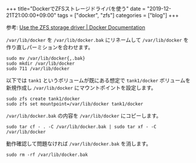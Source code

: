 +++
title="DockerでZFSストレージドライバを使う"
date = "2019-12-21T21:00:00+09:00"
tags = ["docker", "zfs"]
categories = ["blog"]
+++


参考: [Use the ZFS storage driver | Docker Documentation](https://docs.docker.com/storage/storagedriver/zfs-driver/)

`/var/lib/docker` を `/var/lib/docker.bak` にリネームして `/var/lib/docker` を作り直しパーミションを合わせます。

```console
sudo mv /var/lib/docker{,.bak}
sudo mkdir /var/lib/docker
sudo 711 /var/lib/docker
```

以下では `tank1` というボリュームが既にある想定で `tank1/docker` ボリュームを新規作成し `/var/lib/docker` にマウントポイントを設定します。

```console
sudo zfs create tank1/docker
sudo zfs set mountpoint=/var/lib/docker tank1/docker
```

`/var/lib/docker.bak` の内容を `/var/lib/docker` にコピーします。

```console
sudo tar cf - . -C /var/lib/docker.bak | sudo tar xf - -C /var/lib/docker
```

動作確認して問題なければ `/var/lib/docker.bak` を消します。

```console
sudo rm -rf /var/lib/docker.bak
